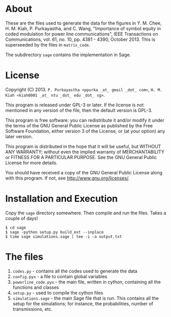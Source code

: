 # About

These are the files used to generate the data for the figures in
Y. M. Chee, H. M. Kiah, P. Purkayastha, and C. Wang, "Importance of symbol
equity in coded modulation for power line communications", IEEE
Transactions on Communications, vol. 61, no. 10, pp. 4381 - 4390, October
2013. This is superseeded by the files in `matrix_code`.

The subdirectory `sage` contains the implementation in Sage.


# License

Copyright (C) 2013. `P. Purkayastha <ppurka _at_ gmail _dot_ com>`,
`H. M. Kiah <kiah0001 _at_ ntu _dot_ edu _dot_ sg>`.

This program is released under GPL-3 or later. If the license is not
mentioned in any version of the file, then the default version is GPL-3.

This program is free software: you can redistribute it and/or modify it
under the terms of the GNU General Public License as published by the Free
Software Foundation, either version 3 of the License, or (at your option)
any later version.

This program is distributed in the hope that it will be useful, but WITHOUT
ANY WARRANTY; without even the implied warranty of MERCHANTABILITY or
FITNESS FOR A PARTICULAR PURPOSE.  See the GNU General Public License for
more details.

You should have received a copy of the GNU General Public License along
with this program.  If not, see <http://www.gnu.org/licenses/>.


# Installation and Execution

Copy the `sage` directory somewhere. Then compile and run the files.
Takes a couple of days!

    $ cd sage
    $ sage -python setup.py build_ext --inplace
    $ time sage simulations.sage | tee -i -a output.txt


# The files

1. `codes.py` - contains all the codes used to generate the data
2. `config.pyx` - a file to contain global variables
3. `powerline_code.pyx` - the main file, written in cython, containing
   all the functions and classes
4. `setup.py` - used to compile the cython files
5. `simulations.sage` - the main Sage file that is run. This contains
   all the setup for the simulations; for instance, the probabilities,
   number of transmissions, etc.

